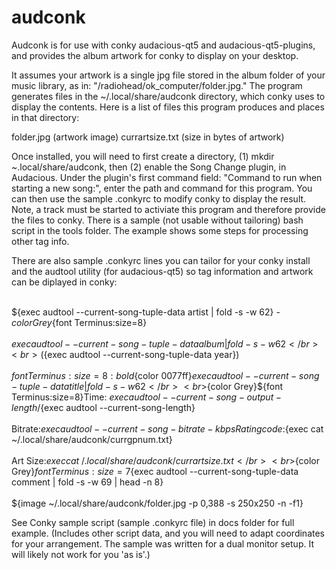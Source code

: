 # audconk
Audconk is for use with conky audacious-qt5 and audacious-qt5-plugins, and provides the album artwork for conky to display on your desktop.

It assumes your artwork is a single jpg file stored in the album folder of your music library, as in: "/radiohead/ok_computer/folder.jpg."
The program generates files in the ~/.local/share/audconk directory, which conky uses to display the contents.  Here is a list of files this
program produces and places in that directory:

folder.jpg (artwork image)
currartsize.txt (size in bytes of artwork)

Once installed, you will need to first create a directory, (1) mkdir ~.local/share/audconk, then (2) enable the Song Change plugin,
in Audacious. Under the plugin's first command field: "Command to run when starting a new song:", enter the path and command
for this program. You can then use the sample .conkyrc to modify conky to display the result. Note, a track 
must be started to activiate this program and therefore provide the files to conky. There is a sample (not usable without tailoring) bash script in the tools folder. The example shows some steps for processing other tag info.

There are also sample .conkyrc lines you can tailor for your conky install and the audtool utility (for audacious-qt5) so tag information and artwork can be diplayed in conky:

<br>${exec audtool --current-song-tuple-data artist | fold -s -w 62} - ${color Grey}${font Terminus:size=8}</br>
<br>${exec audtool --current-song-tuple-data album | fold -s -w 62}</br>
<br>(${exec audtool --current-song-tuple-data year})</br>
<br>${font Terminus:size=8:bold}${color 0077ff}${exec audtool --current-song-tuple-data title | fold -s -w 62}</br>
<br>${color Grey}${font Terminus:size=8}Time: ${exec audtool --current-song-output-length}/${exec audtool --current-song-length}</br>
<br>Bitrate:${exec audtool --current-song-bitrate-kbps} Rating code:${exec cat ~/.local/share/audconk/currgpnum.txt}</br>
<br>Art Size:${exec cat ~/.local/share/audconk/currartsize.txt}</br>
<br>${color Grey}${font Terminus:size=7}${exec audtool --current-song-tuple-data comment | fold -s -w 69 | head -n 8}</br>
<br>${image ~/.local/share/audconk/folder.jpg -p 0,388 -s 250x250 -n -f1}</br>


See Conky sample script (sample .conkyrc file) in docs folder for full example. (Includes other script data, and you will need to adapt coordinates for your arrangement. The sample was written for a dual monitor setup. It will likely not work for you 'as is'.)

